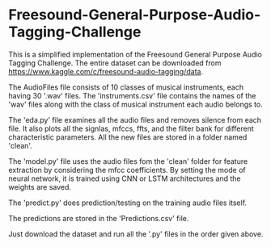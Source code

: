 # Freesound-General-Purpose-Audio-Tagging-Challenge
This is a simplified implementation of the Freesound General Purpose Audio Tagging Challenge. The entire dataset can be downloaded from https://www.kaggle.com/c/freesound-audio-tagging/data.

The AudioFiles file consists of 10 classes of musical instruments, each having 30 '.wav' files. 
The 'instruments.csv' file contains the names of the 'wav' files along with the class of musical instrument each audio belongs to.

The 'eda.py' file examines all the audio files and removes silence from each file. It also plots all the signlas, mfccs, ffts, and the filter bank for different characteristic parameters. All the new files are stored in a folder named 'clean'.

The 'model.py' file uses the audio files fom the 'clean' folder for feature extraction by considering the mfcc coefficients. By setting the mode of neural network, it is trained using CNN or LSTM architectures and the weights are saved.

The 'predict.py' does prediction/testing on the training audio files itself.

The predictions are stored in the 'Predictions.csv' file.


Just download the dataset and run all the '.py' files in the order given above.

